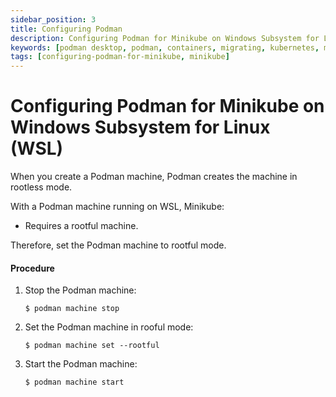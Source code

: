 ```yaml
---
sidebar_position: 3
title: Configuring Podman
description: Configuring Podman for Minikube on Windows Subsystem for Linux (WSL).
keywords: [podman desktop, podman, containers, migrating, kubernetes, minikube]
tags: [configuring-podman-for-minikube, minikube]
---
```


# Configuring Podman for Minikube on Windows Subsystem for Linux (WSL)

When you create a Podman machine, Podman creates the machine in rootless mode.

With a Podman machine running on WSL, Minikube:

- Requires a rootful machine.

Therefore, set the Podman machine to rootful mode.

#### Procedure

1. Stop the Podman machine:

   ```shell-session
   $ podman machine stop
   ```

2. Set the Podman machine in rooful mode:

   ```shell-session
   $ podman machine set --rootful
   ```

3. Start the Podman machine:

   ```shell-session
   $ podman machine start
   ```
